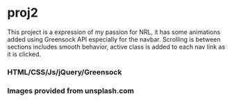 # proj2

This project is a expression of my passion for NRL, it has some animations added using Greensock API especially for the navbar. Scrolling is between sections includes smooth behavior, active class is added to each nav link as it is clicked.

### HTML/CSS/Js/jQuery/Greensock

### Images provided from unsplash.com
